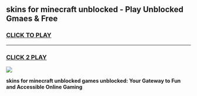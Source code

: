 
## skins for minecraft unblocked - Play Unblocked Gmaes & Free
<h3>
<a href="https://news.freeplayer.one?title=skins_for_minecraft_unblocked&ref=16F">CLICK TO PLAY</a></h3>
<hr>

<h3>
<a href="https://news.freeplayer.one?title=skins_for_minecraft_unblocked&ref=16F">CLICK 2 PLAY</a>
  
</h3>

<a href="https://news.freeplayer.one?title=skins_for_minecraft_unblocked&ref=16F/"><img src="https://clearcache.store/games.png"></a>


**skins for minecraft unblocked games unblocked: Your Gateway to Fun and Accessible Online Gaming**
